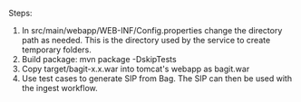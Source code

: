 Steps:

<ol>
<li> In src/main/webapp/WEB-INF/Config.properties change the directory path as needed. This is the directory used by the service to create temporary folders.
<li> Build package: mvn package -DskipTests
<li> Copy target/bagit-x.x.war into tomcat's webapp as bagit.war
<li> Use test cases to generate SIP from Bag. The SIP can then be used with the ingest workflow.
</ol>
